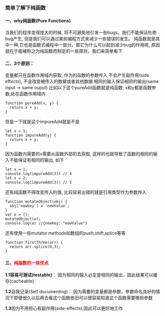 ### 简单了解下纯函数
#### 一、why纯函数(Pure Functions)
当我们的程序变得庞大的时候, 将不可避免地引发一些bugs。我们不能保证杜绝bug产生, 但是我们可以通过某些编程方式来减少一些错误的发生。
纯函数就是其中一种,它也是函数式编程中一部分。那它为什么可以起到减少bug的作用呢, 原因就在于能被称之为纯函数而制定的一些原则，我们来简单看下

#### 二、3个原则：
变量都只在函数作用域内获取, 作为的函数的参数传入
不会产生副作用(side effects), 不会改变被传入的数据或者其他数据
相同的输入保证相同的输出(same input -> same ouput)
比如以下这个pureAdd函数就是纯函数, x和y都是函数参数,处在函数作用域内
````
function pureAdd(x, y) {
  return x + y;
}
````
但是一下就是这个impureAdd就是不是
````
let x = 1;
function impureAdd(y) {
  return x + y;
}
````
因为函数内需要的x需要从函数外部的去获取, 这样的也就导致了函数的相同的输入不能保证有相同的输出, 如下
````
let x = 1;
console.log(impureAdd(3)) // 4
let x = 2;
console.log(impureAdd(3)) // 5
````
还有纯函数不得改变传入的值, 比较容易出错的就是引用类型作为参数传入
````
function mutateObject(obj) {
  obj['newkey'] = 'newValue';
}
var o = {};
mutateObject(o);
console.log(o) //{newkey: "newValue"}
````
还有使用一些mutator methods如数组的push,shift,splice等等
````
function firstThree(arr) {
  return arr.splice(0,3);
}
````
#### 三、<font color='red'>纯函数的一些优点</font>

**1.1容易可测试(testable)**：
因为相同的输入必定是相同的输出，因此结果可以缓存(cacheable)

**1.2**自我记录(Self documenting)：
因为需要的变量都是参数，参数命名良好的情况下即便很久以后再去看这个函数依旧可以很容易知道这个函数需要哪些参数

**1.3**因为不用担心有副作用(side-effects),因此可以更好地工作
